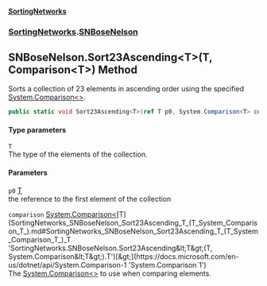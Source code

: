 #### [SortingNetworks](index.md 'index')
### [SortingNetworks](SortingNetworks.md 'SortingNetworks').[SNBoseNelson](SortingNetworks_SNBoseNelson.md 'SortingNetworks.SNBoseNelson')
## SNBoseNelson.Sort23Ascending&lt;T&gt;(T, Comparison&lt;T&gt;) Method
Sorts a collection of 23 elements in ascending order using the specified [System.Comparison&lt;&gt;](https://docs.microsoft.com/en-us/dotnet/api/System.Comparison-1 'System.Comparison`1').  
```csharp
public static void Sort23Ascending<T>(ref T p0, System.Comparison<T> comparison);
```
#### Type parameters
<a name='SortingNetworks_SNBoseNelson_Sort23Ascending_T_(T_System_Comparison_T_)_T'></a>
`T`  
The type of the elements of the collection.
  
#### Parameters
<a name='SortingNetworks_SNBoseNelson_Sort23Ascending_T_(T_System_Comparison_T_)_p0'></a>
`p0` [T](SortingNetworks_SNBoseNelson_Sort23Ascending_T_(T_System_Comparison_T_).md#SortingNetworks_SNBoseNelson_Sort23Ascending_T_(T_System_Comparison_T_)_T 'SortingNetworks.SNBoseNelson.Sort23Ascending&lt;T&gt;(T, System.Comparison&lt;T&gt;).T')  
the reference to the first element of the collection
  
<a name='SortingNetworks_SNBoseNelson_Sort23Ascending_T_(T_System_Comparison_T_)_comparison'></a>
`comparison` [System.Comparison&lt;](https://docs.microsoft.com/en-us/dotnet/api/System.Comparison-1 'System.Comparison`1')[T](SortingNetworks_SNBoseNelson_Sort23Ascending_T_(T_System_Comparison_T_).md#SortingNetworks_SNBoseNelson_Sort23Ascending_T_(T_System_Comparison_T_)_T 'SortingNetworks.SNBoseNelson.Sort23Ascending&lt;T&gt;(T, System.Comparison&lt;T&gt;).T')[&gt;](https://docs.microsoft.com/en-us/dotnet/api/System.Comparison-1 'System.Comparison`1')  
The [System.Comparison&lt;&gt;](https://docs.microsoft.com/en-us/dotnet/api/System.Comparison-1 'System.Comparison`1') to use when comparing elements.
  
